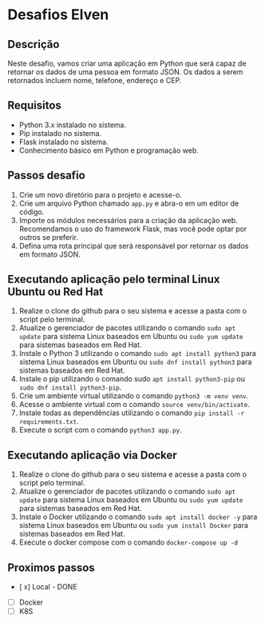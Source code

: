# Desafios Elven

## Descrição
Neste desafio, vamos criar uma aplicação em Python que será capaz de retornar os dados de uma pessoa em formato JSON. Os dados a serem retornados incluem nome, telefone, endereço e CEP.

## Requisitos

- Python 3.x instalado no sistema.
- Pip instalado no sistema.
- Flask instalado no sistema.
- Conhecimento básico em Python e programação web.

## Passos desafio

1. Crie um novo diretório para o projeto e acesse-o.
2. Crie um arquivo Python chamado `app.py` e abra-o em um editor de código.
3. Importe os módulos necessários para a criação da aplicação web. Recomendamos o uso do framework Flask, mas você pode optar por outros se preferir.
4. Defina uma rota principal que será responsável por retornar os dados em formato JSON.

## Executando aplicação pelo terminal Linux Ubuntu ou Red Hat

1. Realize o clone do github para o seu sistema e acesse a pasta com o script pelo terminal.
2. Atualize o gerenciador de pacotes utilizando o comando `sudo apt update` para sistema Linux baseados em Ubuntu ou `sudo yum update` para sistemas baseados em Red Hat.
3. Instale o Python 3 utilizando o comando `sudo apt install python3` para sistema Linux baseados em Ubuntu ou `sudo dnf install python3` para sistemas baseados em Red Hat.
4. Instale o pip utilizando o comando sudo `apt install python3-pip` ou `sudo dnf install python3-pip`.
5. Crie um ambiente virtual utilizando o comando `python3 -m venv venv`.
6. Acesse o ambiente virtual com o comando `source venv/bin/activate`.
7. Instale todas as dependências utilizando o comando `pip install -r requirements.txt`.
8. Execute o script com o comando `python3 app.py`.

## Executando aplicação via Docker

1. Realize o clone do github para o seu sistema e acesse a pasta com o script pelo terminal.
2. Atualize o gerenciador de pacotes utilizando o comando `sudo apt update` para sistema Linux baseados em Ubuntu ou `sudo yum update` para sistemas baseados em Red Hat.
3. Instale o Docker utilizando o comando `sudo apt install docker -y` para sistema Linux baseados em Ubuntu ou `sudo yum install Docker` para sistemas baseados em Red Hat.
4. Execute o docker compose com o comando `docker-compose up -d`

## Proximos passos 
- [ x] Local - DONE
- [ ] Docker
- [ ] K8S